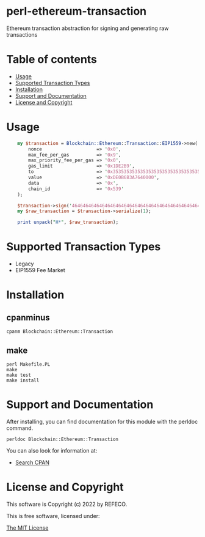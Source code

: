 # perl-ethereum-transaction

Ethereum transaction abstraction for signing and generating raw transactions

# Table of contents

- [Usage](#usage)
- [Supported Transaction Types](#supported-transaction-types)
- [Installation](#installation)
- [Support and Documentation](#support-and-documentation)
- [License and Copyright](#license-and-copyright)

# Usage

```perl
    my $transaction = Blockchain::Ethereum::Transaction::EIP1559->new(
        nonce                    => '0x0',
        max_fee_per_gas          => '0x9',
        max_priority_fee_per_gas => '0x0',
        gas_limit                => '0x1DE2B9',
        to                       => '0x3535353535353535353535353535353535353535'
        value                    => '0xDE0B6B3A7640000',
        data                     => '0x',
        chain_id                 => '0x539'
    );

    $transaction->sign('4646464646464646464646464646464646464646464646464646464646464646');
    my $raw_transaction = $transaction->serialize(1);

    print unpack("H*", $raw_transaction);
```

# Supported Transaction Types

- Legacy
- EIP1559 Fee Market

# Installation

## cpanminus

```
cpanm Blockchain::Ethereum::Transaction
```

## make

```
perl Makefile.PL
make
make test
make install
```

# Support and Documentation

After installing, you can find documentation for this module with the
perldoc command.

```
perldoc Blockchain::Ethereum::Transaction
```

You can also look for information at:

- [Search CPAN](https://metacpan.org/release/Blockchain-Ethereum-Transaction)

# License and Copyright

This software is Copyright (c) 2022 by REFECO.

This is free software, licensed under:

  [The MIT License](./LICENSE)

